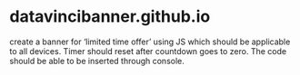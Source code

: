 # datavincibanner.github.io
create a banner for ‘limited time offer’ using JS which should be applicable to all devices.    Timer should reset after countdown goes to zero.   The code should be able to be inserted through console.
